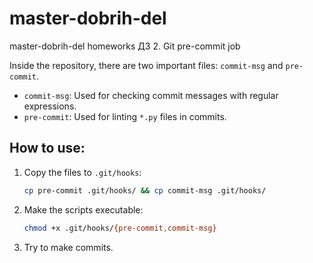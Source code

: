 # master-dobrih-del
master-dobrih-del homeworks
ДЗ 2. Git pre-commit job

Inside the repository, there are two important files: `commit-msg` and `pre-commit`.

- `commit-msg`: Used for checking commit messages with regular expressions.
- `pre-commit`: Used for linting `*.py` files in commits.

## How to use:

1. Copy the files to `.git/hooks`:
   ```sh
   cp pre-commit .git/hooks/ && cp commit-msg .git/hooks/ 
   ```
2. Make the scripts executable:
    ```sh
    chmod +x .git/hooks/{pre-commit,commit-msg}
    ```
3. Try to make commits.